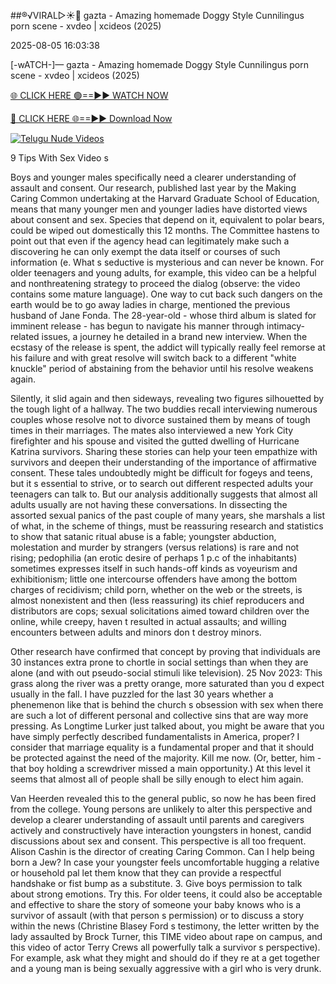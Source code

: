 ##®️√VIRAL▷☀️👄    gazta - Amazing homemade Doggy Style Cunnilingus porn scene - xvdeo &#124; xcideos (2025)

2025-08-05 16:03:38



[-wATCH-]—    gazta - Amazing homemade Doggy Style Cunnilingus porn scene - xvdeo &#124; xcideos (2025)

[🌐 CLICK HERE 🟢==►► WATCH NOW](https://www.youtucams.com/tracking/githubcom)

[🔴 CLICK HERE 🌐==►► Download Now](https://www.youtucams.com/tracking/githubcom)

[![Telugu Nude Videos](https://i.imgur.com/dJHk4Zq.gif)](https://www.youtucams.com/tracking/githubcom)



9 Tips With Sex Video s

Boys and younger males specifically need a clearer understanding of assault and consent. Our research, published last year by the Making Caring Common undertaking at the Harvard Graduate School of Education, means that many younger men and younger ladies have distorted views about consent and sex. Species that depend on it, equivalent to polar bears, could be wiped out domestically this 12 months. The Committee hastens to point out that even if the agency head can legitimately make such a discovering he can only exempt the data itself or courses of such information (e. What s seductive is mysterious and can never be known. For older teenagers and young adults, for example, this video can be a helpful and nonthreatening strategy to proceed the dialog (observe: the video contains some mature language). One way to cut back such dangers on the earth would be to go away ladies in charge, mentioned the previous husband of Jane Fonda. The 28-year-old - whose third album is slated for imminent release - has begun to navigate his manner through intimacy-related issues, a journey he detailed in a brand new interview. When the ecstasy of the release is spent, the addict will typically really feel remorse at his failure and with great resolve will switch back to a different "white knuckle" period of abstaining from the behavior until his resolve weakens again.

Silently, it slid again and then sideways, revealing two figures silhouetted by the tough light of a hallway. The two buddies recall interviewing numerous couples whose resolve not to divorce sustained them by means of tough times in their marriages. The mates also interviewed a new York City firefighter and his spouse and visited the gutted dwelling of Hurricane Katrina survivors. Sharing these stories can help your teen empathize with survivors and deepen their understanding of the importance of affirmative consent. These tales undoubtedly might be difficult for fogeys and teens, but it s essential to strive, or to search out different respected adults your teenagers can talk to. But our analysis additionally suggests that almost all adults usually are not having these conversations. In dissecting the assorted sexual panics of the past couple of many years, she marshals a list of what, in the scheme of things, must be reassuring research and statistics to show that satanic ritual abuse is a fable; youngster abduction, molestation and murder by strangers (versus relations) is rare and not rising; pedophilia (an erotic desire of perhaps 1 p.c of the inhabitants) sometimes expresses itself in such  hands-off  kinds as voyeurism and exhibitionism; little one intercourse offenders have among the bottom charges of recidivism; child porn, whether on the web or the streets, is almost nonexistent and then (less reassuring) its chief reproducers and distributors are cops; sexual solicitations aimed toward children over the online, while creepy, haven t resulted in actual assaults; and  willing  encounters between adults and minors don t destroy minors.

Other research have confirmed that concept by proving that individuals are 30 instances extra prone to chortle in social settings than when they are alone (and with out pseudo-social stimuli like television). 25 Nov 2023: This grass along the river was a pretty orange, more saturated than you d expect usually in the fall. I have puzzled for the last 30 years whether a phenemenon like that is behind the church s obsession with sex when there are such a lot of different personal and collective sins that are way more pressing. As Longtime Lurker just talked about, you might be aware that you have simply perfectly described fundamentalists in America, proper? I consider that marriage equality is a fundamental proper and that it should be protected against the need of the majority. Kill me now. (Or, better, him - that boy holding a screwdriver missed a main opportunity.) At this level it seems that almost all of people shall be silly enough to elect him again.

Van Heerden revealed this to the general public, so now he has been fired from the college. Young persons are unlikely to alter this perspective and develop a clearer understanding of assault until parents and caregivers actively and constructively have interaction youngsters in honest, candid discussions about sex and consent. This perspective is all too frequent. Alison Cashin is the director of creating Caring Common. Can I help being born a Jew? In case your youngster feels uncomfortable hugging a relative or household pal let them know that they can provide a respectful handshake or fist bump as a substitute. 3. Give boys permission to talk about strong emotions. Try this. For older teens, it could also be acceptable and effective to share the story of someone your baby knows who is a survivor of assault (with that person s permission) or to discuss a story within the news (Christine Blasey Ford s testimony, the letter written by the lady assaulted by Brock Turner, this TIME video about rape on campus, and this video of actor Terry Crews all powerfully talk a survivor s perspective). For example, ask what they might and should do if they re at a get together and a young man is being sexually aggressive with a girl who is very drunk.